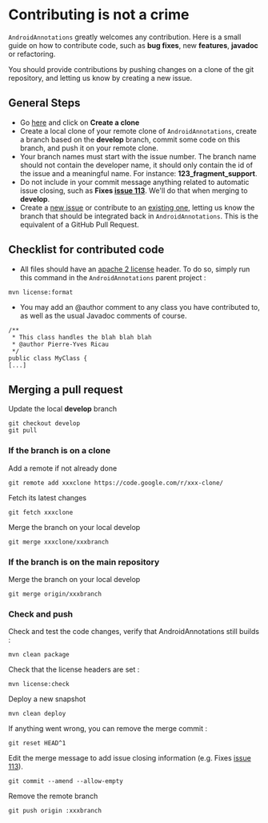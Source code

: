 # Contributing is not a crime #

`AndroidAnnotations` greatly welcomes any contribution. Here is a small guide on how to contribute code, such as **bug fixes**, new **features**, **javadoc** or refactoring.

You should provide contributions by pushing changes on a clone of the git repository, and letting us know by creating a new issue.

## General Steps ##

  * Go [here](http://code.google.com/p/androidannotations/source/clones) and click on **Create a clone**
  * Create a local clone of your remote clone of `AndroidAnnotations`, create a branch based on the **develop** branch, commit some code on this branch, and push it on your remote clone.
  * Your branch names must start with the issue number. The branch name should not contain the developer name, it should only contain the id of the issue and a meaningful name. For instance: **123\_fragment\_support**.
  * Do not include in your commit message anything related to automatic issue closing, such as **Fixes [issue 113](https://code.google.com/p/androidannotations/issues/detail?id=113)**. We'll do that when merging to **develop**.
  * Create a [new issue](http://code.google.com/p/androidannotations/issues/entry) or contribute to an [existing one](http://code.google.com/p/androidannotations/issues/list), letting us know the branch that should be integrated back in `AndroidAnnotations`. This is the equivalent of a GitHub Pull Request.

## Checklist for contributed code ##

  * All files should have an [apache 2 license](http://www.apache.org/licenses/LICENSE-2.0) header. To do so, simply run this command in the `AndroidAnnotations` parent project :

```
mvn license:format
```

  * You may add an @author comment to any class you have contributed to, as well as the usual Javadoc comments of course.
```
/**
 * This class handles the blah blah blah
 * @author Pierre-Yves Ricau
 */
public class MyClass {
[...]
```

## Merging a pull request ##

Update the local **develop** branch
```
git checkout develop
git pull
```

### If the branch is on a clone ###

Add a remote if not already done
```
git remote add xxxclone https://code.google.com/r/xxx-clone/
```

Fetch its latest changes
```
git fetch xxxclone
```

Merge the branch on your local develop
```
git merge xxxclone/xxxbranch
```

### If the branch is on the main repository ###

Merge the branch on your local develop
```
git merge origin/xxxbranch
```

### Check and push ###

Check and test the code changes, verify that AndroidAnnotations still builds :

```
mvn clean package
```

Check that the license headers are set :

```
mvn license:check
```

Deploy a new snapshot
```
mvn clean deploy
```

If anything went wrong, you can remove the merge commit :

```
git reset HEAD^1
```

Edit the merge message to add issue closing information (e.g. Fixes [issue 113](https://code.google.com/p/androidannotations/issues/detail?id=113)).
```
git commit --amend --allow-empty
```

Remove the remote branch

```
git push origin :xxxbranch
```